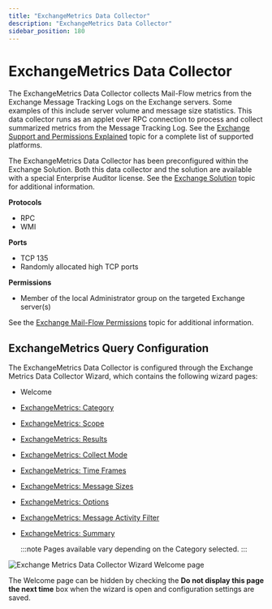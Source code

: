 ```yaml
---
title: "ExchangeMetrics Data Collector"
description: "ExchangeMetrics Data Collector"
sidebar_position: 180
---
```


# ExchangeMetrics Data Collector

The ExchangeMetrics Data Collector collects Mail-Flow metrics from the Exchange Message Tracking
Logs on the Exchange servers. Some examples of this include server volume and message size
statistics. This data collector runs as an applet over RPC connection to process and collect
summarized metrics from the Message Tracking Log. See the
[Exchange Support and Permissions Explained](/docs/accessanalyzer/11.6/requirements/exchange/support/support.md)
topic for a complete list of supported platforms.

The ExchangeMetrics Data Collector has been preconfigured within the Exchange Solution. Both this
data collector and the solution are available with a special Enterprise Auditor license. See the
[Exchange Solution](/docs/accessanalyzer/11.6/solutions/exchange/overview.md)
topic for additional information.

**Protocols**

- RPC
- WMI

**Ports**

- TCP 135
- Randomly allocated high TCP ports

**Permissions**

- Member of the local Administrator group on the targeted Exchange server(s)

See the
[Exchange Mail-Flow Permissions](/docs/accessanalyzer/11.6/requirements/exchange/support/mailflow.md)
topic for additional information.

## ExchangeMetrics Query Configuration

The ExchangeMetrics Data Collector is configured through the Exchange Metrics Data Collector Wizard,
which contains the following wizard pages:

- Welcome
- [ExchangeMetrics: Category](/docs/accessanalyzer/11.6/admin/datacollector/exchangemetrics/category.md)
- [ExchangeMetrics: Scope](/docs/accessanalyzer/11.6/admin/datacollector/exchangemetrics/scope.md)
- [ExchangeMetrics: Results](/docs/accessanalyzer/11.6/admin/datacollector/exchangemetrics/results.md)
- [ExchangeMetrics: Collect Mode](/docs/accessanalyzer/11.6/admin/datacollector/exchangemetrics/collectmode.md)
- [ExchangeMetrics: Time Frames](/docs/accessanalyzer/11.6/admin/datacollector/exchangemetrics/timeframes.md)
- [ExchangeMetrics: Message Sizes](/docs/accessanalyzer/11.6/admin/datacollector/exchangemetrics/messagesizes.md)
- [ExchangeMetrics: Options](/docs/accessanalyzer/11.6/admin/datacollector/exchangemetrics/options.md)
- [ExchangeMetrics: Message Activity Filter](/docs/accessanalyzer/11.6/admin/datacollector/exchangemetrics/messageactivityfilter.md)
- [ExchangeMetrics: Summary](/docs/accessanalyzer/11.6/admin/datacollector/exchangemetrics/summary.md)

    :::note
    Pages available vary depending on the Category selected.
    :::


![Exchange Metrics Data Collector Wizard Welcome page](/images/accessanalyzer/11.6/admin/datacollector/exchangemetrics/welcome.webp)

The Welcome page can be hidden by checking the **Do not display this page the next time** box when
the wizard is open and configuration settings are saved.

